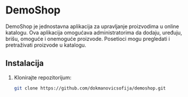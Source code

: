 # DemoShop

DemoShop je jednostavna aplikacija za upravljanje proizvodima u online katalogu. Ova aplikacija omogućava administratorima da dodaju, uređuju, brišu, omoguće i onemoguće proizvode. Posetioci mogu pregledati i pretraživati proizvode u katalogu.

## Instalacija

1. Klonirajte repozitorijum:
   ```bash
   git clone https://github.com/dokmanovicsofija/demoshop.git

